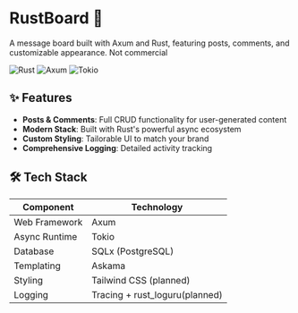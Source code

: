 # RustBoard 🚀

A message board built with Axum and Rust, featuring posts, comments, and customizable appearance. Not commercial

![Rust](https://img.shields.io/badge/Rust-000000?style=for-the-badge&logo=rust&logoColor=white)
![Axum](https://img.shields.io/badge/Axum-FF6F00?style=for-the-badge)
![Tokio](https://img.shields.io/badge/Tokio-000000?style=for-the-badge&logo=tokio&logoColor=white)

## ✨ Features

- **Posts & Comments**: Full CRUD functionality for user-generated content
- **Modern Stack**: Built with Rust's powerful async ecosystem
- **Custom Styling**: Tailorable UI to match your brand
- **Comprehensive Logging**: Detailed activity tracking

## 🛠️ Tech Stack

| Component       | Technology                     |
|-----------------|--------------------------------|
| Web Framework   | Axum                           |
| Async Runtime   | Tokio                          |
| Database        | SQLx (PostgreSQL)              |
| Templating      | Askama                         |
| Styling         | Tailwind CSS (planned)         |
| Logging         | Tracing + rust_loguru(planned) |